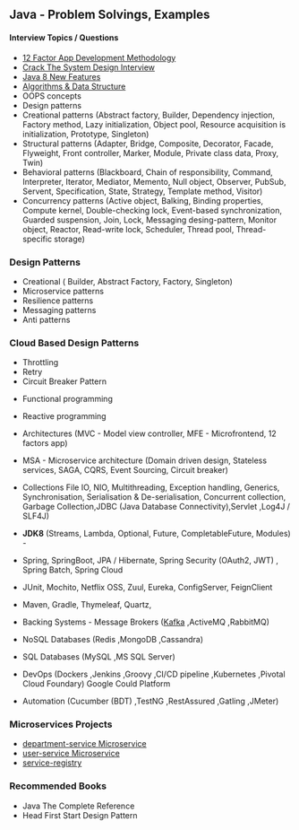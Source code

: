 ## Java - Problem Solvings, Examples
 
####  Interview Topics / Questions
* [12 Factor App Development Methodology](https://12factor.net/)
* [Crack The System Design Interview](https://tianpan.co/notes/2016-02-13-crack-the-system-design-interview)
* [Java 8 New Features](docs/java-8-new-features.md)
* [Algorithms & Data Structure](docs/algorithms-data-structures.md)
* OOPS concepts
* Design patterns
* Creational patterns (Abstract factory, Builder, Dependency injection, Factory method, Lazy initialization, Object pool, Resource acquisition is initialization, Prototype, Singleton)
* Structural patterns (Adapter, Bridge, Composite, Decorator, Facade, Flyweight, Front controller, Marker, Module, Private class data, Proxy, Twin)
* Behavioral patterns (Blackboard, Chain of responsibility, Command, Interpreter, Iterator, Mediator, Memento, Null object, Observer, PubSub, Servent, Specification, State, Strategy, Template method, Visitor)
* Concurrency patterns (Active object, Balking, Binding properties, Compute kernel, Double-checking lock, Event-based synchronization, Guarded suspension, Join, Lock, Messaging desing-pattern, Monitor object, Reactor, Read-write lock, Scheduler, Thread pool, Thread-specific storage)

### Design Patterns
* Creational ( Builder, Abstract Factory, Factory, Singleton)
* Microservice patterns
* Resilience patterns
* Messaging patterns
* Anti patterns


### Cloud Based Design Patterns
- Throttling 
- Retry 
- Circuit Breaker Pattern

* Functional programming
* Reactive programming
* Architectures (MVC - Model view controller, MFE - Microfrontend, 12 factors app) 
* MSA - Microservice architecture (Domain driven design, Stateless services, SAGA, CQRS, Event Sourcing, Circuit breaker)


* Collections File IO, NIO, Multithreading, Exception handling, Generics, Synchronisation, Serialisation & De-serialisation,
Concurrent collection, Garbage Collection,JDBC (Java Database Connectivity),Servlet ,Log4J / SLF4J) 

* __JDK8__ (Streams, Lambda, Optional, Future, CompletableFuture, Modules)  - 

* Spring, SpringBoot, JPA / Hibernate, Spring Security (OAuth2, JWT) , Spring Batch, Spring Cloud

* JUnit, Mochito, Netflix OSS, Zuul, Eureka, ConfigServer, FeignClient
* Maven, Gradle, Thymeleaf, Quartz, 

* Backing Systems - Message Brokers ([Kafka](https://tianpan.co/notes/61-what-is-apache-kafka) ,ActiveMQ ,RabbitMQ)
* NoSQL Databases
(Redis
,MongoDB
,Cassandra)

* SQL Databases
(MySQL
,MS SQL Server)

* DevOps
(Dockers
,Jenkins
,Groovy
,CI/CD pipeline
,Kubernetes 
,Pivotal Cloud Foundary)
Google Could Platform

* Automation
(Cucumber (BDT)
,TestNG
,RestAssured
,Gatling
,JMeter)



### Microservices Projects
* [department-service Microservice](https://github.com/jawadsiddiqui/department-service)
* [user-service Microservice](https://github.com/jawadsiddiqui/user-service)
* [service-registry](https://github.com/jawadsiddiqui/service-registry)


### Recommended Books
* Java The Complete Reference
* Head First Start Design Pattern







